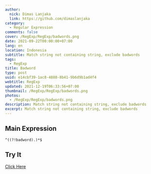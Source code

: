 ```yaml
---
author:
  nick: Dimas Lanjaka
  link: https://github.com/dimaslanjaka
category:
  - Regular Expression
comments: false
cover: /RegExp/RegExp/badwords.png
date: 2021-09-22T00:00:00+07:00
lang: en
location: Indonesia
subtitle: Match string not containing string, exclude badwords
tags:
  - RegExp
title: Badword
type: post
uuid: e14cbf39-1ac8-4888-8b41-9b6d9b1ad4f4
webtitle: RegExp
updated: 2021-12-19T06:33:56+07:00
thumbnail: /RegExp/RegExp/badwords.png
photos:
  - /RegExp/RegExp/badwords.png
description: Match string not containing string, exclude badwords
excerpt: Match string not containing string, exclude badwords
---
```


<!--toc-->

## Main Expression
```regexp {#regexp-main}
^((?!badword).)*$
```

## Try It
[Click Here](https://www.regextester.com/15)

<!-- script /RegExp/RegExp/badwords.js -->
